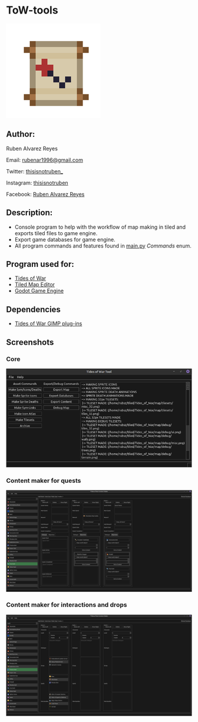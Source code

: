 # ToW-tools
![icon](icon.png)
## Author:
Ruben Alvarez Reyes

Email: rubenar1996@gmail.com

Twitter: [thisisnotruben_](https://twitter.com/thisisnotruben_)

Instagram: [thisisnotruben](https://www.instagram.com/thisisnotruben/)

Facebook: [Ruben Alvarez Reyes](https://www.facebook.com/thisisnotruben)

## Description:
* Console program to help with the workflow of map making in tiled and exports tiled files to game engine.
* Export game databases for game engine.
* All program commands and features found in [main.py](core/main.py) *Commands* enum.

## Program used for:
* [Tides of War](https://github.com/thisisnotruben/Tides-of-War)
* [Tiled Map Editor](https://www.mapeditor.org/)
* [Godot Game Engine](https://godotengine.org/)

## Dependencies
* [Tides of War GIMP plug-ins](https://github.com/thisisnotruben/ToW-GIMP-plugin-ins)

## Screenshots

### Core
![exporter-gui](screenshots/exporter.png)

### Content maker for quests
![quest-maker](screenshots/content_maker_quest.png)


### Content maker for interactions and drops
![content-maker](screenshots/content_maker_content.png)

